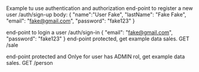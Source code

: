 ##

Example tu use authentication and authorization
end-point to register a new user
/auth/sign-up
body:
{
"name":"User Fake",
"lastName": "Fake Fake",
"email": "fake@gmail.com",
"password": "fake123"
}

end-point to login a user
/auth/sign-in
{
"email": "fake@gmail.com",
"password": "fake123"
}
end-point protected, get example data sales.
GET /sale

end-point protected and Onlye for user has ADMIN rol, get example data sales.
GET /person



